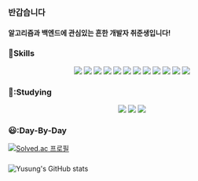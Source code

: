### 반갑습니다
#### 알고리즘과 백엔드에 관심있는 흔한 개발자 취준생입니다!

### :muscle:Skills

<p align="center">
<img src="https://img.shields.io/badge/Java-black?style=flat&logo=Java&logoColor=white"/>
<img src="https://img.shields.io/badge/Spring-red?style=flat&logo=spring&logoColor=white"/>
<img src="https://img.shields.io/badge/SpringBoot-yellow?style=flat&logo=SpringBoot&logoColor=white"/>
<img src="https://img.shields.io/badge/SpringBatch-green?style=flat&logo=SpringBatch&logoColor=white"/>
<img src="https://img.shields.io/badge/SpringSecurity-031576?style=flat&logo=SpringSecurity&logoColor=white"/>
<img src="https://img.shields.io/badge/Docker-blue?style=flat&logo=Docker&logoColor=white"/>
<img src="https://img.shields.io/badge/Mysql-purple?style=flat&logo=Mysql&logoColor=white"/>
<img src="https://img.shields.io/badge/JPA-008743?style=flat&logo=JPA&logoColor=white"/>
<img src="https://img.shields.io/badge/React-023422?style=flat&logo=React&logoColor=white"/>
<img src="https://img.shields.io/badge/C-432123?style=flat&logo=C&logoColor=white"/>
<img src="https://img.shields.io/badge/C++-86643?style=flat&logo=C++&logoColor=white"/>
<img src="https://img.shields.io/badge/Python-123123?style=flat&logo=Python&logoColor=white"/>
  
### 📖:Studying

<p align="center">
<img src="https://img.shields.io/badge/AWS-986742?style=flat&logo=AWS&logoColor=white"/>
<img src="https://img.shields.io/badge/Kubernetes-532456?style=flat&logo=Kubernetes&logoColor=white"/>
<img src="https://img.shields.io/badge/Sqlp-776313?style=flat&logo=Sqlp&logoColor=white"/>
  
### 😃:Day-By-Day
[![Solved.ac
프로필](http://mazassumnida.wtf/api/v2/generate_badge?boj=ad9720)](https://solved.ac/ad9720)
  
###
![Yusung's GitHub stats](https://github-readme-stats.vercel.app/api?username=Yusung9270&show_icons=true&theme=radical)
